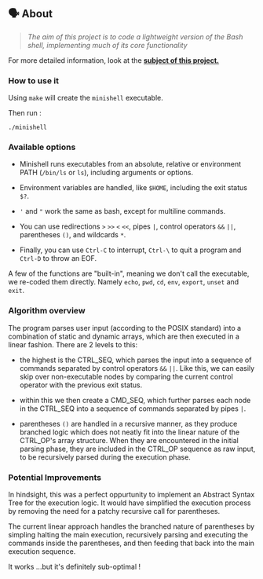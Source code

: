 
## 🗣️ About

> _The aim of this project is to code a lightweight version of the Bash shell, implementing much of its core functionality_

For more detailed information, look at the [**subject of this project.**](https://github.com/edenjamsalem/minishell/subject.pdf)


### How to use it

Using ``make`` will create the ``minishell`` executable.

Then run :

```
./minishell
```

### Available options

- Minishell runs executables from an absolute, relative or environment PATH (``/bin/ls`` or ``ls``), including arguments or options. 

- Environment variables are handled, like ``$HOME``, including the exit status ``$?``.

- ``'`` and ``"`` work the same as bash, except for multiline commands.

- You can use redirections ``>`` ``>>`` ``<`` ``<<``, pipes ``|``, control operators ``&&`` ``||``, parentheses ``()``, and wildcards ``*``.

- Finally, you can use ``Ctrl-C`` to interrupt, ``Ctrl-\`` to quit a program and ``Ctrl-D`` to throw an EOF.

A few of the functions are "built-in", meaning we don't call the executable, we re-coded them directly. Namely ``echo``, ``pwd``, ``cd``, ``env``, ``export``, ``unset`` and ``exit``.


### Algorithm overview

The program parses user input (according to the POSIX standard) into a combination of static and dynamic arrays, which are then executed in a linear fashion. There are 2 levels to this: 

- the highest is the CTRL_SEQ, which parses the input into a sequence of commands separated by control operators ``&&`` ``||``. Like this, we can easily skip over non-executable nodes by comparing the current control operator with the previous exit status.

- within this we then create a CMD_SEQ, which further parses each node in the CTRL_SEQ into a sequence of commands separated by pipes ``|``.

- parentheses ``()`` are handled in a recursive manner, as they produce branched logic which does not neatly fit into the linear nature of the CTRL_OP's array structure. When they are encountered in the initial parsing phase, they are included in the CTRL_OP sequence as raw input, to be recursively parsed during the execution phase.


### Potential Improvements

In hindsight, this was a perfect oppurtunity to implement an Abstract Syntax Tree for the execution logic. It would have simplified the execution process by removing the need for a patchy recursive call for parentheses. 

The current linear approach handles the branched nature of parentheses by simpling halting the main execution, recursively parsing and executing the commands inside the parentheses, and then feeding that back into the main execution sequence.

It works ...but it's definitely sub-optimal !